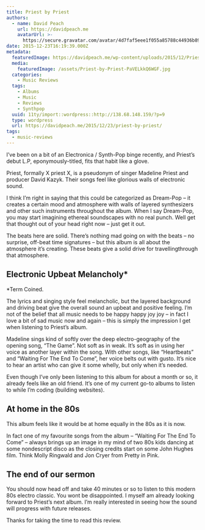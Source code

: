```yaml
---
title: Priest by Priest
authors:
  - name: David Peach
    url: https://davidpeach.me
    avatarUrl: >-
      https://secure.gravatar.com/avatar/4d7faf5eee1f055a85788c44936b8995eaab6dfb004e7854ec747ccb272e91ee?s=96&d=mm&r=g
date: 2015-12-23T16:19:39.000Z
metadata:
  featuredImage: https://davidpeach.me/wp-content/uploads/2015/12/Priest-by-Priest.jpg
  media:
    featuredImage: /assets/Priest-by-Priest-PaVELkkQ6WGF.jpg
  categories:
    - Music Reviews
  tags:
    - Albums
    - Music
    - Reviews
    - Synthpop
  uuid: 11ty/import::wordpress::http://138.68.148.159/?p=9
  type: wordpress
  url: https://davidpeach.me/2015/12/23/priest-by-priest/
tags:
  - music-reviews
---
```

I’ve been on a bit of an Electronica / Synth-Pop binge recently, and Priest’s debut L.P, eponymously-titled, fits that habit like a glove.

Priest, formally X priest X, is a pseudonym of singer Madeline Priest and producer David Kazyk. Their songs feel like glorious walls of electronic sound.

I think I’m right in saying that this could be categorized as Dream-Pop – it creates a certain mood and atmosphere with walls of layered synthesizers and other such instruments throughout the album. When I say Dream-Pop, you may start imagining ethereal soundscapes with no real punch. Well get that thought out of your head right now – just get it out.

The beats here are solid. There’s nothing mad going on with the beats – no surprise, off-beat time signatures – but this album is all about the atmosphere it’s creating. These beats give a solid drive for travellingthrough that atmosphere.

## Electronic Upbeat Melancholy\*

\*Term Coined.

The lyrics and singing style feel melancholic, but the layered background and driving beat give the overall sound an upbeat and positive feeling. I’m not of the belief that all music needs to be happy happy joy joy – in fact I love a bit of sad music now and again – this is simply the impression I get when listening to Priest’s album.

Madeline sings kind of softly over the deep electro-geography of the opening song, “The Game”. Not soft as in weak. It’s soft as in using her voice as another layer within the song. With other songs, like “Heartbeats” and “Waiting For The End To Come”, her voice belts out with gusto. It’s nice to hear an artist who can give it some whelly, but only when it’s needed.

Even though I’ve only been listening to this album for about a month or so, it already feels like an old friend. It’s one of my current go-to albums to listen to while I’m coding (building websites).

## At home in the 80s

This album feels like it would be at home equally in the 80s as it is now.

In fact one of my favourite songs from the album – “Waiting For The End To Come” – always brings up an image in my mind of two 80s kids dancing at some nondescript disco as the closing credits start on some John Hughes film. Think Molly Ringwald and Jon Cryer from Pretty in Pink.

## The end of our sermon

You should now head off and take 40 minutes or so to listen to this modern 80s electro classic. You wont be disappointed. I myself am already looking forward to Priest’s next album. I’m really interested in seeing how the sound will progress with future releases.

Thanks for taking the time to read this review.